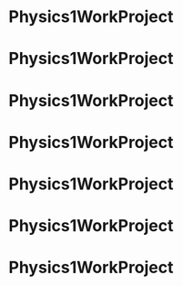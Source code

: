 # Physics1WorkProject
# Physics1WorkProject
# Physics1WorkProject
# Physics1WorkProject
# Physics1WorkProject
# Physics1WorkProject
# Physics1WorkProject
